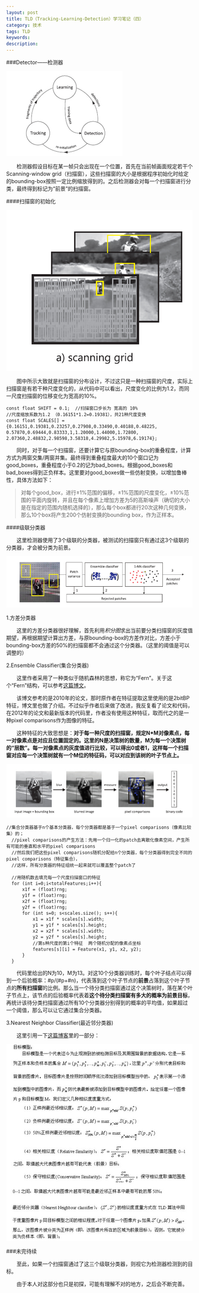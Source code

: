 ```yaml
---
layout: post
title: TLD（Tracking-Learning-Detection）学习笔记（四）
category: 技术
tags: TLD
keywords: 
description: 
---
```


###Detector——检测器

![](/public/img/TLD/2.jpg)

&emsp;&emsp;检测器假设目标在某一帧只会出现在一个位置，首先在当前帧画面规定若干个Scanning-window grid（扫描窗），这些扫描窗的大小是根据程序初始化时给定的bounding-box按照一定比例缩放得到的。之后检测器会对每一个扫描窗进行分类，最终得到标记为“前景”的扫描窗。

####扫描窗的初始化

![](/public/img/TLD/4-1.jpg)

&emsp;&emsp;图中所示大致就是扫描窗的分布设计，不过这只是一种扫描窗的尺度，实际上扫描窗是有若干种尺度变化的，从代码中可以看出，尺度变化的比例为1.2，而同一尺度扫描窗的位移变化为宽高的10%。

    const float SHIFT = 0.1;  //扫描窗口步长为 宽高的 10%  
    //尺度缩放系数为1.2 （0.16151*1.2=0.19381），共21种尺度变换  
    const float SCALES[] = {0.16151,0.19381,0.23257,0.27908,0.33490,0.40188,0.48225, 0.57870,0.69444,0.83333,1,1.20000,1.44000,1.72800, 2.07360,2.48832,2.98598,3.58318,4.29982,5.15978,6.19174};
    
&emsp;&emsp;同时，对于每一个扫描窗，还要计算它与原bounding-box的重叠程度，计算方式为两窗交集/两窗并集。最终得到重叠程度最大的10个窗口记为good_boxes，重叠程度小于0.2的记为bad_boxes。根据good_boxes和bad_boxes得到正负样本。这里要对good_boxes做一些仿射变换，以增加鲁棒性，具体方法如下：

> 对每个good_box，进行±1%范围的偏移，±1%范围的尺度变化，±10%范围的平面内旋转，并且在每个像素上增加方差为5的高斯噪声（确切的大小是在指定的范围内随机选择的），那么每个box都进行20次这种几何变换，那么10个box将产生200个仿射变换的bounding box，作为正样本。

####级联分类器

&emsp;&emsp;这里检测器使用了3个级联的分类器，被测试的扫描窗只有通过这3个级联的分类器，才会被分类为前景。

![](/public/img/TLD/4-2.jpg)

1.方差分类器

&emsp;&emsp;这里的方差分类器很好理解，首先利用*积分图*求出当前要分类扫描窗的灰度值期望，再根据期望计算出方差，与原bounding-box的方差作对比，方差小于bounding-box方差的50%的扫描窗都不会通过这个分类器。（这里的阈值是可以调整的）

2.Ensemble Classifier(集合分类器)

&emsp;&emsp;这里作者采用了一种类似于随机森林的思想，称它为“Fern”。关于这个“Fern”结构，可以参考[这篇博文](http://blog.sina.com.cn/s/blog_8ff949cf0100yfof.html)。

&emsp;&emsp;该博文参考的是2010年的论文，那时原作者在特征提取这里使用的是2bitBP特征，博文里也做了介绍。不过似乎作者后来做了改进，我反复看了论文和代码，在2012年的论文和最新版本的代码里，作者没有使用这种特征，取而代之的是一种pixel comparisons作为图像的特征。

&emsp;&emsp;这种特征的大致思想是：**对于每一种尺度的扫描窗，规定N*M对像素点，每一对像素点是对应且位置固定的。这里的N是决策树的数量，M为每一个决策树的“层数”。每一对像素点的灰度值进行比较，可以得出0或者1，这样每一个扫描窗对应每一个决策树就有一个M位的特征码，可以对应到该树的叶子节点上。**

![](/public/img/TLD/4-3.jpg)

    //集合分类器基于n个基本分类器，每个分类器都是基于一个pixel comparisons（像素比较集）的；  
      //pixel comparisons的产生方法：先用一个归一化的patch去离散化像素空间，产生所有可能的垂直和水平的pixel comparisons  
      //然后我们把这些pixel comparisons随机分配给n个分类器，每个分类器得到完全不同的pixel comparisons（特征集合），  
      //这样，所有分类器的特征组统一起来就可以覆盖整个patch了  
        
      //用随机数去填充每一个尺度扫描窗口的特征  
      for (int i=0;i<totalFeatures;i++){  
          x1f = (float)rng;  
          y1f = (float)rng;  
          x2f = (float)rng;  
          y2f = (float)rng;  
          for (int s=0; s<scales.size(); s++){  
              x1 = x1f * scales[s].width;  
              y1 = y1f * scales[s].height;  
              x2 = x2f * scales[s].width;  
              y2 = y2f * scales[s].height;  
              //第s种尺度的第i个特征  两个随机分配的像素点坐标  
              features[s][i] = Feature(x1, y1, x2, y2);  
          }  
      }

&emsp;&emsp;代码里给出的N为10，M为13。对这10个分类器训练时，每个叶子结点可以得到一个后验概率：#p/(#p+#n)，代表落到这个叶子节点的**前景**占落到这个叶子节点的**所有扫描窗**的比例。那么当一个待分类扫描窗通过这个决策树时，落在某个叶子节点上，该节点的后验概率代表着**这个待分类扫描窗有多大的概率为前景目标**，再统计该待分类扫描窗通过所有10个分类器分别得到的概率的平均值，如果超过一个阈值，那么可以让它通过集合分类器。

3.Nearest Neighbor Classifier(最近邻分类器)

&emsp;&emsp;这里引用一下[这篇博客](http://blog.csdn.net/carson2005/article/details/7647500)里的一部分：

![](/public/img/TLD/4-4.jpg)

###未完待续

&emsp;&emsp;至此，如果一个扫描窗通过了这三个级联分类器，则视它为检测器检测到的目标。

&emsp;&emsp;由于本人对这部分也只是初探，可能有理解不对的地方，之后会不断完善。